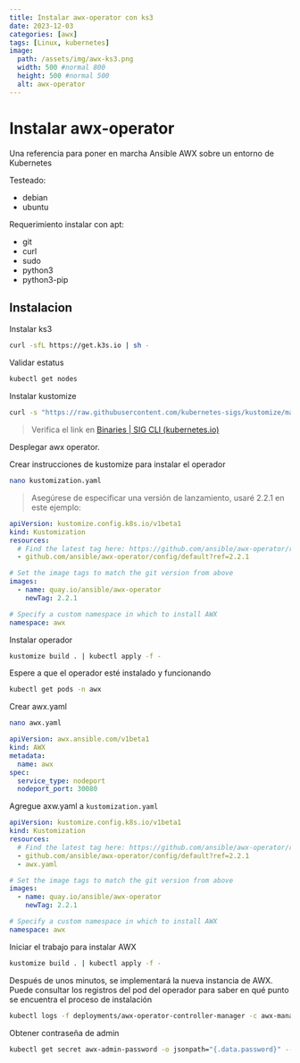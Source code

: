 ```yaml
---
title: Instalar awx-operator con ks3
date: 2023-12-03
categories: [awx]
tags: [Linux, kubernetes]
image:
  path: /assets/img/awx-ks3.png
  width: 500 #normal 800
  height: 500 #normal 500
  alt: awx-operator
---
```

# Instalar awx-operator

Una referencia para poner en marcha Ansible AWX sobre un entorno de Kubernetes

Testeado:
+ debian
+ ubuntu

Requerimiento instalar con apt:
- git
- curl
- sudo
- python3
- python3-pip

## Instalacion

Instalar ks3 
````bash
curl -sfL https://get.k3s.io | sh -
````

Validar estatus
````bash
kubectl get nodes
````

Instalar kustomize
```bash
curl -s "https://raw.githubusercontent.com/kubernetes-sigs/kustomize/master/hack/install_kustomize.sh"  | bash
```

>Verifica el link en [Binaries | SIG CLI (kubernetes.io)](https://kubectl.docs.kubernetes.io/installation/kustomize/binaries/)

Desplegar awx operator.

Crear instrucciones de kustomize para instalar el operador
````bash
nano kustomization.yaml
````

>Asegúrese de especificar una versión de lanzamiento, usaré 2.2.1 en este ejemplo:

````yaml
apiVersion: kustomize.config.k8s.io/v1beta1
kind: Kustomization
resources:
  # Find the latest tag here: https://github.com/ansible/awx-operator/releases
  - github.com/ansible/awx-operator/config/default?ref=2.2.1

# Set the image tags to match the git version from above
images:
  - name: quay.io/ansible/awx-operator
    newTag: 2.2.1

# Specify a custom namespace in which to install AWX
namespace: awx
````

Instalar operador
````bash
kustomize build . | kubectl apply -f -
````

Espere a que el operador esté instalado y funcionando
````bash
kubectl get pods -n awx
````

Crear awx.yaml
````bash
nano awx.yaml
````

````yaml
apiVersion: awx.ansible.com/v1beta1
kind: AWX
metadata:
  name: awx
spec:
  service_type: nodeport
  nodeport_port: 30080
````

Agregue axw.yaml a `kustomization.yaml`
````yaml
apiVersion: kustomize.config.k8s.io/v1beta1
kind: Kustomization
resources:
  # Find the latest tag here: https://github.com/ansible/awx-operator/releases
  - github.com/ansible/awx-operator/config/default?ref=2.2.1
  - awx.yaml

# Set the image tags to match the git version from above
images:
  - name: quay.io/ansible/awx-operator
    newTag: 2.2.1

# Specify a custom namespace in which to install AWX
namespace: awx
````

Iniciar el trabajo para instalar AWX
````bash
kustomize build . | kubectl apply -f -
````

Después de unos minutos, se implementará la nueva instancia de AWX. Puede consultar los registros del pod del operador para saber en qué punto se encuentra el proceso de instalación
````bash
kubectl logs -f deployments/awx-operator-controller-manager -c awx-manager --namespace awx
````

Obtener contraseña de admin
```bash
kubectl get secret awx-admin-password -o jsonpath="{.data.password}" --namespace awx | base64 --decode
```